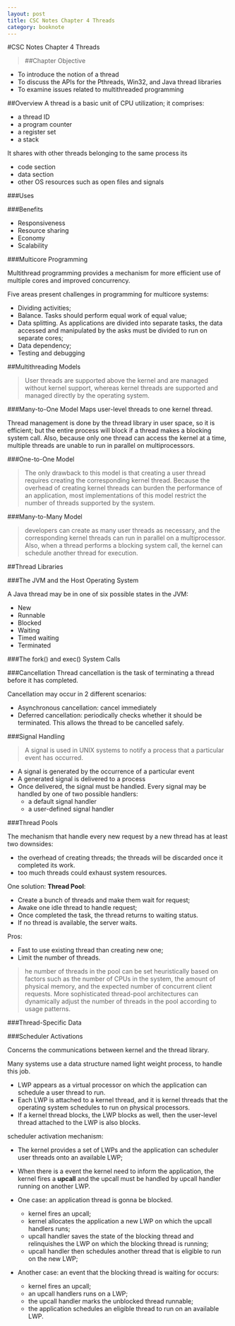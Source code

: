 ```yaml
---
layout: post
title: CSC Notes Chapter 4 Threads
category: booknote
---
```

#CSC Notes Chapter 4 Threads    

>##Chapter Objective
* To introduce the notion of a thread
* To discuss the APIs for the Pthreads, Win32, and Java thread libraries
* To examine issues related to multithreaded programming

##Overview
A thread is a basic unit of CPU utilization; it comprises:
    
* a thread ID
* a program counter
* a register set
* a stack  

It shares with other threads belonging to the same process its 

* code section
* data section
* other OS resources such as open files and signals

###Uses

###Benefits

* Responsiveness
* Resource sharing
* Economy
* Scalability

###Multicore Programming

Multithread programming provides a mechanism for more efficient use of multiple cores and improved concurrency.

Five areas present challenges in programming for multicore systems:

* Dividing activities;
* Balance. Tasks should perform equal work of equal value;
* Data splitting. As applications are divided into separate tasks, the data accessed and manipulated by the asks must be divided to run on separate cores;
* Data dependency;
* Testing and debugging

##Multithreading Models

>User threads are supported above the kernel and are managed without kernel support, whereas kernel threads are supported and managed directly by the operating system. 

###Many-to-One Model
Maps user-level threads to one kernel thread.

Thread management is done by the thread library in user space, so it is efficient; but the entire process will block if a thread makes a blocking system call. Also, because only one thread can access the kernel at a time, multiple threads are unable to run in parallel on multiprocessors. 

###One-to-One Model

>The only drawback to this model is that creating a user thread requires creating the corresponding kernel thread. Because the overhead of creating kernel threads can burden the performance of an application, most implementations of this model restrict the number of threads supported by the system.

###Many-to-Many Model

>developers can create as many user threads as necessary, and the corresponding kernel threads can run in parallel on a multiprocessor. Also, when a thread performs a blocking system call, the kernel can schedule another thread for execution.

##Thread Libraries

###The JVM and the Host Operating System

A Java thread may be in one of six possible states in the JVM:

* New
* Runnable
* Blocked
* Waiting
* Timed waiting
* Terminated

###The fork() and exec() System Calls

###Cancellation
Thread cancellation is the task of terminating a thread before it has completed.

Cancellation may occur in 2 different scenarios:

* Asynchronous cancellation: cancel immediately
* Deferred cancellation: periodically checks whether it should be terminated. This allows the thread to be cancelled safely.


###Signal Handling

>A signal is used in UNIX systems to notify a process that a particular event has occurred.

* A signal is generated by the occurrence of a particular event
* A generated signal is delivered to a process
* Once delivered, the signal must be handled. Every signal may be handled by one of two possible handlers:
    * a default signal handler
    * a user-defined signal handler

###Thread Pools

The mechanism that handle every new request by a new thread has at least two downsides:

* the overhead of creating threads; the threads will be discarded once it completed its work.
* too much threads could exhaust system resources.

One solution: __Thread Pool__:

* Create a bunch of threads and make them wait for request;
* Awake one idle thread to handle request;
* Once completed the task, the thread returns to waiting status.
* If no thread is available, the server waits.

Pros:

* Fast to use existing thread than creating new one;
* Limit the number of threads.

>he number of threads in the pool can be set heuristically based on factorssuch as the number of CPUs in the system, the amount of physical memory, and the expected number of concurrent client requests. More sophisticated thread-pool architectures can dynamically adjust the number of threads in the pool according to usage patterns. 


###Thread-Specific Data

###Scheduler Activations

Concerns the communications between kernel and the thread library.

Many systems use a data structure named light weight process, to handle this job.

* LWP appears as a virtual processor on which the application can schedule a user thread to run. 
* Each LWP is attached to a kernel thread, and it is kernel threads that the operating system schedules to run on physical processors.
* If a kernel thread blocks, the LWP blocks as well, then the user-level thread attached to the LWP is also blocks.

scheduler activation mechanism: 

* The kernel provides a set of LWPs and the application can scheduler user threads onto an available LWP;
* When there is a event the kernel need to inform the application, the kernel fires a __upcall__ and the upcall must be handled by upcall handler running on another LWP.
* One case: an application thread is gonna be blocked.
    * kernel fires an upcall;
    * kernel allocates the application a new LWP on which the upcall handlers runs;
    * upcall handler saves the state of the blocking thread and relinquishes the LWP on which the blocking thread is running;
    * upcall handler then schedules another thread that is eligible to run on the new LWP;
    
* Another case: an event that the blocking thread is waiting for occurs:
    * kernel fires an upcall;
    * an upcall handlers runs on a LWP;
    * the upcall handler marks the unblocked thread runnable;
    * the application schedules an eligible thread to run on an available LWP.



















